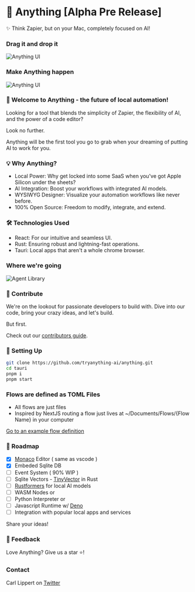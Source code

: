 # 🚀 Anything [Alpha Pre Release]

✨ Think Zapier, but on your Mac, completely focused on AI!

### Drag it and drop it

![Anything UI](https://raw.githubusercontent.com/tryanything-ai/anything/main/docs/anything_dnd_sept_11.gif)

### Make Anything happen

![Anything UI](https://raw.githubusercontent.com/tryanything-ai/anything/main/docs/anything_sept_11.gif)

### 🌟 Welcome to Anything - the future of local automation!

Looking for a tool that blends the simplicity of Zapier, the flexibility of AI, and the power of a code editor?

Look no further.

Anything will be the first tool you go to grab when your dreaming of putting AI to work for you.

### 💡 Why Anything?

- Local Power: Why get locked into some SaaS when you've got Apple Silicon under the sheets?
- AI Integration: Boost your workflows with integrated AI models.
- WYSIWYG Designer: Visualize your automation workflows like never before.
- 100% Open Source: Freedom to modify, integrate, and extend.

### 🛠 Technologies Used

- React: For our intuitive and seamless UI.
- Rust: Ensuring robust and lightning-fast operations.
- Tauri: Local apps that aren't a whole chrome browser.

### Where we're going

![Agent Library](https://raw.githubusercontent.com/tryanything-ai/anything/main/docs/agent_library.png)

### 🤝 Contribute

We're on the lookout for passionate developers to build with. Dive into our code, bring your crazy ideas, and let's build.

But first.

Check out our [contributors guide](https://github.com/tryanything-ai/anything/tree/main/.github/CONTRIBUTING.md).

### 🔧 Setting Up

```bash
git clone https://github.com/tryanything-ai/anything.git
cd tauri
pnpm i
pnpm start
```

### Flows are defined as TOML Files

- All flows are just files
- Inspired by NextJS routing a flow just lives at ~/Documents/Flows/{Flow Name} in your computer

[Go to an example flow definition](https://github.com/tryanything-ai/anything/tree/main/docs/examples)

### 🤖 Roadmap

- [x] [Monaco](https://github.com/suren-atoyan/monaco-react) Editor ( same as vscode )
- [x] Embeded Sqlite DB
- [ ] Event System ( 90% WIP )
- [ ] Sqlite Vectors - [TinyVector](https://github.com/m1guelpf/tinyvector) in Rust
- [ ] [Rustformers](https://github.com/rustformers/llm) for local AI models
- [ ] WASM Nodes or
- [ ] Python Interpreter or
- [ ] Javascript Runtime w/ [Deno](https://github.com/denoland/deno)
- [ ] Integration with popular local apps and services

Share your ideas!

### 💌 Feedback

Love Anything? Give us a star ⭐️!

### Contact

Carl Lippert on [Twitter](https://twitter.com/carllippert)
